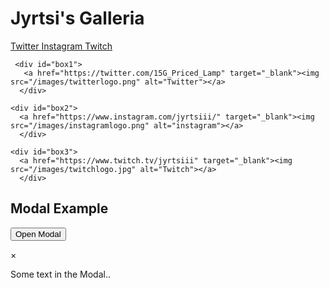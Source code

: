 <hmtl>
  
  
  <title> Jyrin Galleria </title> 
  <link rel="stylesheet" href="style.css">
  


  <h1> Jyrtsi's Galleria </h1>

<body>
      <a href="https://twitter.com/15G_Priced_Lamp"> Twitter </a>
      <a href="https://www.instagram.com/jyrtsiii/"> Instagram </a>
      <a href="https://www.twitch.tv/jyrtsiii"> Twitch </a>
      
      
    
     <div id="box1">
       <a href="https://twitter.com/15G_Priced_Lamp" target="_blank"><img src="/images/twitterlogo.png" alt="Twitter"></a>
      </div>
      
    <div id="box2">
      <a href="https://www.instagram.com/jyrtsiii/" target="_blank"><img src="/images/instagramlogo.png" alt="instagram"></a>
      </div>
      
    <div id="box3">
      <a href="https://www.twitch.tv/jyrtsiii" target="_blank"><img src="/images/twitchlogo.jpg" alt="Twitch"></a>
      </div>

  
  
  
  <h2>Modal Example</h2>

<!-- Trigger/Open The Modal -->
<button id="myBtn">Open Modal</button>

<!-- The Modal -->
<div id="myModal" class="modal">

  <!-- Modal content -->
  <div class="modal-content">
    <span class="close">&times;</span>
    <p>Some text in the Modal..</p>
  </div>

</div>

<script>
// Get the modal
var modal = document.getElementById("myModal");

// Get the button that opens the modal
var btn = document.getElementById("myBtn");

// Get the <span> element that closes the modal
var span = document.getElementsByClassName("close")[0];

// When the user clicks the button, open the modal 
btn.onclick = function() {
  modal.style.display = "block";
}

// When the user clicks on <span> (x), close the modal
span.onclick = function() {
  modal.style.display = "none";
}

// When the user clicks anywhere outside of the modal, close it
window.onclick = function(event) {
  if (event.target == modal) {
    modal.style.display = "none";
  }
}
</script>


</body>
  
</hmtl>
